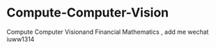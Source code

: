 # Compute-Computer-Vision
Compute Computer Visionand Financial Mathematics , add me wechat iuww1314
